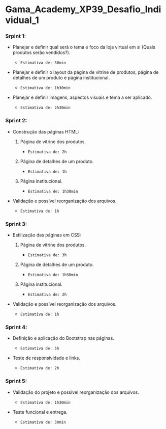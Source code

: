 # Gama_Academy_XP39_Desafio_Individual_1

### Srpint 1:

- Planejar e definir qual será o tema e foco da loja virtual em si (Quais produtos serão vendidos?).

    - `Estimativa de: 30min`

- Planejar e definir o layout da página de vitrine de produtos, página de detalhes de um produto e página institucional.

    - `Estimativa de: 1h30min`

- Planejar e definir imagens, aspectos visuais e tema a ser aplicado.

    - `Estimativa de: 2h30min`

### Sprint 2:

- Construção das páginas HTML:

  1. Página de vitrine dos produtos.
      - `Estimativa de: 2h`

  2. Página de detalhes de um produto.
      - `Estimativa de: 1h`

  3. Página institucional.
      - `Estimativa de: 1h30min`

- Validação e possível reorganização dos arquivos.

    - `Estimativa de: 1h`

### Sprint 3:

- Estilização das páginas em CSS:

  1. Página de vitrine dos produtos.
      - `Estimativa de: 3h`

  2. Página de detalhes de um produto.
      - `Estimativa de: 1h30min`

  3. Página institucional.
      - `Estimativa de: 2h`

- Validação e possível reorganização dos arquivos.

    - `Estimativa de: 1h`

### Sprint 4:

- Definição e aplicação do Bootstrap nas páginas.

    - `Estimativa de: 5h`

- Teste de responsividade e links.

    - `Estimativa de: 2h`

### Sprint 5:

- Validação do projeto e possível reorganização dos arquivos.

    - `Estimativa de: 1h30min`

- Teste funcional e entrega.

    - `Estimativa de: 30min`

